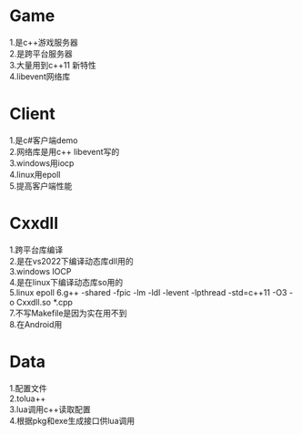 # Game    
1.是c++游戏服务器  
2.是跨平台服务器   
3.大量用到c++11 新特性  
4.libevent网络库  

# Client  
1.是c#客户端demo  
2.网络库是用c++ libevent写的  
3.windows用iocp  
4.linux用epoll  
5.提高客户端性能  

# Cxxdll  
1.跨平台库编译  
2.是在vs2022下编译动态库dll用的  
3.windows IOCP   
4.是在linux下编译动态库so用的  
5.linux epoll
6.g++ -shared -fpic -lm -ldl -levent -lpthread -std=c++11 -O3 -o Cxxdll.so *.cpp  
7.不写Makefile是因为实在用不到  
8.在Android用

# Data
1.配置文件  
2.tolua++  
3.lua调用c++读取配置  
4.根据pkg和exe生成接口供lua调用  

